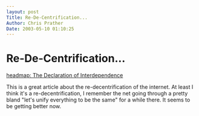 ```yaml
---
layout: post
Title: Re-De-Centrification...  
Author: Chris Prather
Date: 2003-05-10 01:10:25
---
```


# Re-De-Centrification...
<a title="headmap: The Declaration of Interdependence" href="http://www.headmap.org/archives/000145.html">headmap: The Declaration of Interdependence</a>

This is a great article about the re-decentrification of the internet. At least I think it's a re-decentrification, I remember the net going through a pretty bland "let's unify everything to be the same" for a while there. It seems to be getting better now.

